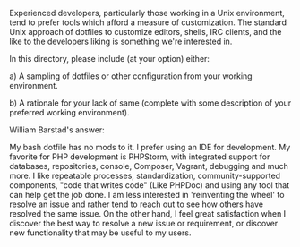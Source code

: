 Experienced developers, particularly those working in a Unix environment, tend to prefer
tools which afford a measure of customization. The standard Unix approach of dotfiles to
customize editors, shells, IRC clients, and the like to the developers liking is something
we're interested in.

In this directory, please include (at your option) either:

  a) A sampling of dotfiles or other configuration from your working environment.

  b) A rationale for your lack of same (complete with some description of your
     preferred working environment).


William Barstad's answer:

My bash dotfile has no mods to it. I prefer using an IDE for development. My favorite for PHP development is PHPStorm, with integrated support for databases, repositories, console, Composer, Vagrant, debugging and much more. I like repeatable processes, standardization, community-supported components, "code that writes code" (Like PHPDoc) and using any tool that can help get the job done. I am less interested in 'reinventing the wheel' to resolve an issue and rather tend to reach out to see how others have resolved the same issue. On the other hand, I feel great satisfaction when I discover the best way to resolve a new issue or requirement, or discover new functionality that may be useful to my users.
